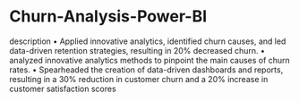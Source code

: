 # Churn-Analysis-Power-BI

description
•	Applied innovative analytics, identified churn causes, and led data-driven retention strategies, resulting in 20% decreased churn.
•	analyzed innovative analytics methods to pinpoint the main causes of churn rates.
•		Spearheaded the creation of data-driven dashboards and reports, resulting in a 30% reduction in customer churn and a 20% increase in customer satisfaction scores
